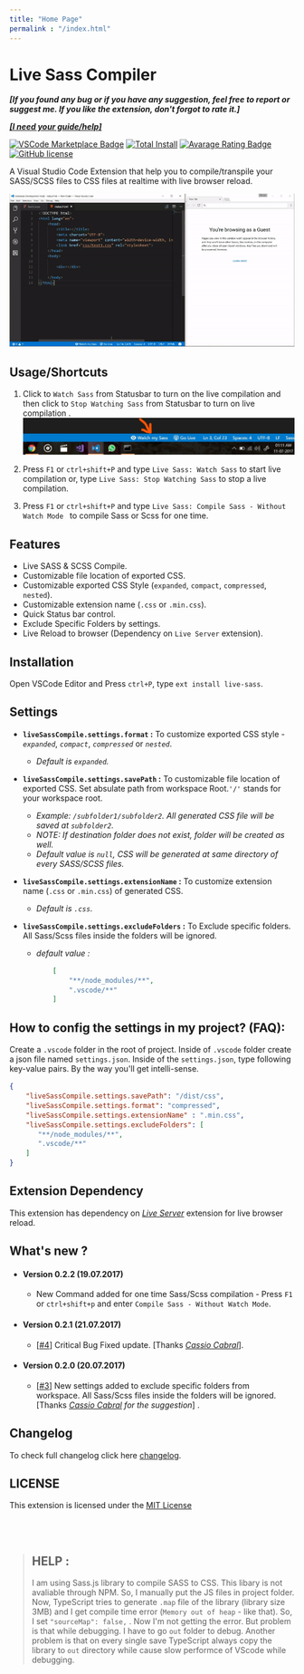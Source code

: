 ```yaml
---
title: "Home Page"
permalink : "/index.html"
---
```


# Live Sass Compiler

**_[If you found any bug or if you have any suggestion, feel free to report or suggest me. If you like the extension, don't forgot to rate it.]_**

**_[[I need your guide/help]](https://github.com/ritwickdey/vscode-live-sass-compiler/blob/master/README.md#help-)_**

[![VSCode Marketplace Badge](https://vsmarketplacebadge.apphb.com/version/ritwickdey.live-sass.svg)](https://marketplace.visualstudio.com/items?itemName=ritwickdey.live-sass) [![Total Install](https://vsmarketplacebadge.apphb.com/installs/ritwickdey.live-sass.svg)](https://marketplace.visualstudio.com/items?itemName=ritwickdey.live-sass) [![Avarage Rating Badge](https://vsmarketplacebadge.apphb.com/rating-short/ritwickdey.live-sass.svg)](https://marketplace.visualstudio.com/items?itemName=ritwickdey.live-sass) [![GitHub license](https://img.shields.io/badge/license-MIT-blue.svg)](https://github.com/ritwickdey/vscode-live-sass-compiler/)

A Visual Studio Code Extension that help you to compile/transpile your SASS/SCSS files to CSS files at realtime with live browser reload.

![App Preview](./images/Screenshot/AnimatedPreview.gif)

## Usage/Shortcuts
1. Click to `Watch Sass` from Statusbar to turn on the live compilation and then click to `Stop Watching Sass` from Statusbar to turn on live compilation . 
![Statusbar control](./images/Screenshot/statusbar.jpg)

2. Press `F1` or `ctrl+shift+P` and type `Live Sass: Watch Sass` to start live compilation or, type `Live Sass: Stop Watching Sass` to stop a live compilation.
3. Press `F1` or `ctrl+shift+P` and type `Live Sass: Compile Sass - Without Watch Mode ` to compile Sass or Scss for one time.

## Features
* Live SASS & SCSS Compile.
* Customizable file location of exported CSS.
* Customizable exported CSS Style (`expanded`, `compact`, `compressed`, `nested`).
* Customizable extension name (`.css` or `.min.css`).
* Quick Status bar control.
* Exclude Specific Folders by settings. 
* Live Reload to browser (Dependency on `Live Server` extension).

## Installation
Open VSCode Editor and Press `ctrl+P`, type `ext install live-sass`.

## Settings
* **`liveSassCompile.settings.format` :** To customize exported CSS style - _`expanded`_, _`compact`_, _`compressed`_ or _`nested`_.
    * _Default is  `expanded`._

* **`liveSassCompile.settings.savePath` :** To customizable file location of exported CSS. Set absulate path from workspace Root.`'/'` stands for your workspace root.
    * _Example: `/subfolder1/subfolder2`. All generated CSS file will be saved at `subfolder2`._
    * _NOTE: If destination folder does not exist, folder will be created as well._ 
    * _Default value is `null`, CSS will be generated at same directory of every SASS/SCSS files._
* **`liveSassCompile.settings.extensionName` :** To customize extension name (`.css` or `.min.css`) of generated CSS. 
    * _Default is `.css`._
* **`liveSassCompile.settings.excludeFolders` :** To Exclude specific folders. All Sass/Scss files inside the folders will be ignored.
    * _default value :_
        ```json
            [ 
                "**/node_modules/**",
                ".vscode/**" 
            ]
        ```

## How to config the settings in my project? (FAQ):
Create a `.vscode` folder in the root of project. Inside of `.vscode` folder create a json file named `settings.json`.
Inside of the `settings.json`, type following key-value pairs. By the way you'll get intelli-sense.

```json
{
    "liveSassCompile.settings.savePath": "/dist/css",
    "liveSassCompile.settings.format": "compressed",
    "liveSassCompile.settings.extensionName" : ".min.css",
    "liveSassCompile.settings.excludeFolders": [
       "**/node_modules/**",
       ".vscode/**"
    ]
}
```

## Extension Dependency 
This extension has dependency on _[Live Server](https://marketplace.visualstudio.com/items?itemName=ritwickdey.LiveServer)_ extension for live browser reload.

## What's new ?

* #### Version 0.2.2 (19.07.2017)
    * New Command added for one time Sass/Scss compilation - Press `F1` or `ctrl+shift+p` and enter `Compile Sass - Without Watch Mode`.

* #### Version 0.2.1 (21.07.2017)
    * [[#4](https://github.com/ritwickdey/vscode-live-sass-compiler/issues/4)] Critical Bug Fixed update. [Thanks _[Cassio Cabral](https://github.com/cassioscabral)_].

* #### Version 0.2.0 (20.07.2017)
 
    * [[#3](https://github.com/ritwickdey/vscode-live-sass-compiler/issues/3)] New settings added to exclude specific folders from workspace. All Sass/Scss files inside the folders will be ignored. [Thanks _[Cassio Cabral](https://github.com/cassioscabral) for the suggestion_] .



## Changelog
To check full changelog click here [changelog](CHANGELOG.md).

## LICENSE
This extension is licensed under the [MIT License](LICENSE)

<br>
<br>

> ## HELP : 
> I am using Sass.js library to compile SASS to CSS. This libary is not avaliable through NPM. So, I manually put the JS files in project folder. Now, TypeScript tries to generate `.map` file of the library (library size 3MB) and I get compile time error (`Memory out of heap` - like that). So, I set `"sourceMap": false,` . Now I'm not getting the error. But problem is that while debugging. I have to go `out` folder to debug. Another problem is that on every single save TypeScript always copy the library to `out` directory while cause slow performce of VScode while debugging.
